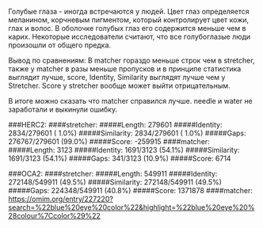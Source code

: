 Голубые глаза - иногда встречаются у людей. Цвет глаз определяется меланином, корчневым пигментом, который контролирует цвет кожи, глах и волос. В оболочке голубых глаз его содержится меньше чем в карих. Некоторые исследователи считают, что все голубоглазые люди произошли от общего предка.


Вывод по сравнениям: В matcher гораздо меньше строк чем в stretcher, также у matcher в разы меньше пропусков и в принципе статистика выглядит лучше, score, Identity, Similarity выглядят лучше чем у Stretcher.
Score у stretcher вообще может выйти отрицательным.

В итоге можно сказать что matcher справился лучше.
needle и water не заработали и выкинули ошибку.


###HERC2:
####stretcher:
#####Length: 279601
#####Identity:    2834/279601 ( 1.0%)
#####Similarity:  2834/279601 ( 1.0%)
#####Gaps:       276767/279601 (99.0%)
#####Score: -259915
####matcher:
#####Length: 3123
#####Identity:    1691/3123 (54.1%)
#####Similarity:  1691/3123 (54.1%)
#####Gaps:         341/3123 (10.9%)
#####Score: 6714

###OCA2:
####stretcher:
#####Length: 549911
#####Identity:   272148/549911 (49.5%)
#####Similarity: 272148/549911 (49.5%)
#####Gaps:       224348/549911 (40.8%)
#####Score: 1371878
####matcher:
https://omim.org/entry/227220?search=%22blue%20eye%20color%22&highlight=%22blue%20eye%20%28colour%7Ccolor%29%22
